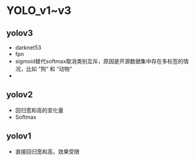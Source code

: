 # YOLO_v1~v3

## yolov3

* darknet53
* fpn
* sigmoid替代softmax取消类别互斥，原因是开源数据集中存在多标签的情况，比如 “狗” 和 “动物”
* 

## yolov2

* 回归宽和高的变化量
* Softmax





## yolov1

* 直接回归宽和高，效果受限


